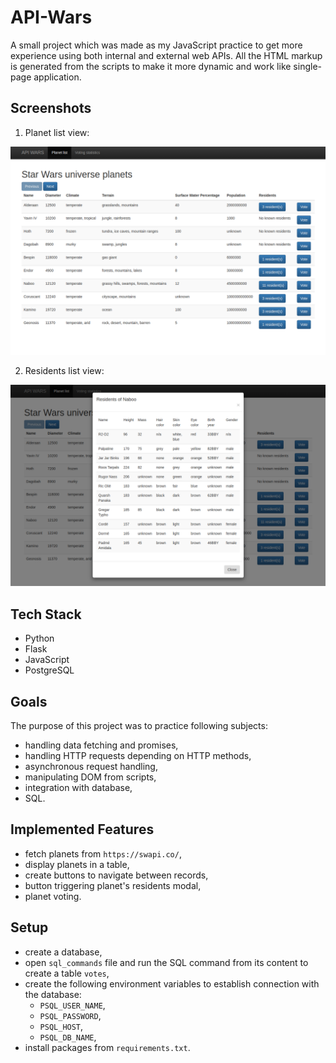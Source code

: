 # API-Wars
A small project which was made as my JavaScript practice to get more experience using both internal and external web APIs. All the HTML markup is generated from the scripts to make it more dynamic and work like single-page application.

## Screenshots

1. Planet list view:

![planet_list](git_resources/1.png)

2. Residents list view:

![residents_list](git_resources/2.png)


## Tech Stack
- Python
- Flask
- JavaScript
- PostgreSQL

## Goals
The purpose of this project was to practice following subjects:
- handling data fetching and promises,
- handling HTTP requests depending on HTTP methods,
- asynchronous request handling,
- manipulating DOM from scripts,
- integration with database,
- SQL.

## Implemented Features
- fetch planets from `https://swapi.co/`,
- display planets in a table,
- create buttons to navigate between records,
- button triggering planet's residents modal,
- planet voting.

## Setup
- create a database,
- open `sql_commands` file and run the SQL command from its content to create a table `votes`,
- create the following environment variables to establish connection with the database: 
  - `PSQL_USER_NAME`,
  - `PSQL_PASSWORD`,
  - `PSQL_HOST`,
  - `PSQL_DB_NAME`,
 - install packages from `requirements.txt`.
